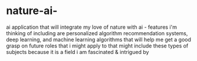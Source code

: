 # nature-ai-
ai application that will integrate my love of nature with ai - features i'm thinking of including are personalized algorithm recommendation systems, deep learning, and machine learning algorithms that will help me get a good grasp on future roles that i might apply to that might include these types of subjects because it is a field i am fascinated &amp; intrigued by 
